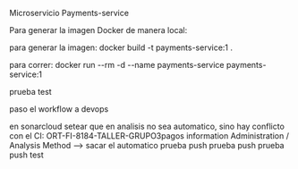 Microservicio Payments-service

Para generar la imagen Docker de manera local:

para generar la imagen:
docker build -t payments-service:1 .

para correr:
docker run --rm -d --name payments-service payments-service:1

prueba test

paso el workflow a devops

en sonarcloud setear que en analisis no sea automatico, sino hay conflicto con el CI:
ORT-FI-8184-TALLER-GRUPO3pagos information Administration / Analysis Method   --> sacar el automatico
prueba push
prueba push
prueba push test
